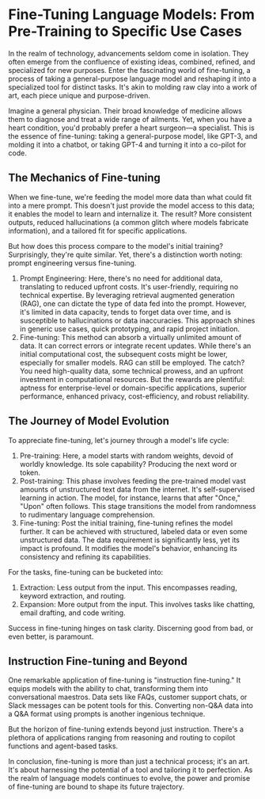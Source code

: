 # Fine-Tuning Language Models: From Pre-Training to Specific Use Cases

In the realm of technology, advancements seldom come in isolation. They often emerge from the confluence of existing ideas, combined, refined, and specialized for new purposes. Enter the fascinating world of fine-tuning, a process of taking a general-purpose language model and reshaping it into a specialized tool for distinct tasks. It's akin to molding raw clay into a work of art, each piece unique and purpose-driven.

Imagine a general physician. Their broad knowledge of medicine allows them to diagnose and treat a wide range of ailments. Yet, when you have a heart condition, you'd probably prefer a heart surgeon—a specialist. This is the essence of fine-tuning: taking a general-purpose model, like GPT-3, and molding it into a chatbot, or taking GPT-4 and turning it into a co-pilot for code.

## The Mechanics of Fine-tuning

When we fine-tune, we're feeding the model more data than what could fit into a mere prompt. This doesn't just provide the model access to this data; it enables the model to learn and internalize it. The result? More consistent outputs, reduced hallucinations (a common glitch where models fabricate information), and a tailored fit for specific applications.

But how does this process compare to the model's initial training? Surprisingly, they're quite similar. Yet, there's a distinction worth noting: prompt engineering versus fine-tuning.

1. Prompt Engineering: Here, there's no need for additional data, translating to reduced upfront costs. It's user-friendly, requiring no technical expertise. By leveraging retrieval augmented generation (RAG), one can dictate the type of data fed into the prompt. However, it's limited in data capacity, tends to forget data over time, and is susceptible to hallucinations or data inaccuracies. This approach shines in generic use cases, quick prototyping, and rapid project initiation.
2. Fine-tuning: This method can absorb a virtually unlimited amount of data. It can correct errors or integrate recent updates. While there's an initial computational cost, the subsequent costs might be lower, especially for smaller models. RAG can still be employed. The catch? You need high-quality data, some technical prowess, and an upfront investment in computational resources. But the rewards are plentiful: aptness for enterprise-level or domain-specific applications, superior performance, enhanced privacy, cost-efficiency, and robust reliability.

## The Journey of Model Evolution

To appreciate fine-tuning, let's journey through a model's life cycle:

1. Pre-training: Here, a model starts with random weights, devoid of worldly knowledge. Its sole capability? Producing the next word or token.
2. Post-training: This phase involves feeding the pre-trained model vast amounts of unstructured text data from the internet. It's self-supervised learning in action. The model, for instance, learns that after "Once," "Upon" often follows. This stage transitions the model from randomness to rudimentary language comprehension.
3. Fine-tuning: Post the initial training, fine-tuning refines the model further. It can be achieved with structured, labeled data or even some unstructured data. The data requirement is significantly less, yet its impact is profound. It modifies the model's behavior, enhancing its consistency and refining its capabilities.

For the tasks, fine-tuning can be bucketed into:

1. Extraction: Less output from the input. This encompasses reading, keyword extraction, and routing.
2. Expansion: More output from the input. This involves tasks like chatting, email drafting, and code writing.

Success in fine-tuning hinges on task clarity. Discerning good from bad, or even better, is paramount.

## Instruction Fine-tuning and Beyond

One remarkable application of fine-tuning is "instruction fine-tuning." It equips models with the ability to chat, transforming them into conversational maestros. Data sets like FAQs, customer support chats, or Slack messages can be potent tools for this. Converting non-Q&A data into a Q&A format using prompts is another ingenious technique.

But the horizon of fine-tuning extends beyond just instruction. There's a plethora of applications ranging from reasoning and routing to copilot functions and agent-based tasks.

In conclusion, fine-tuning is more than just a technical process; it's an art. It's about harnessing the potential of a tool and tailoring it to perfection. As the realm of language models continues to evolve, the power and promise of fine-tuning are bound to shape its future trajectory.
